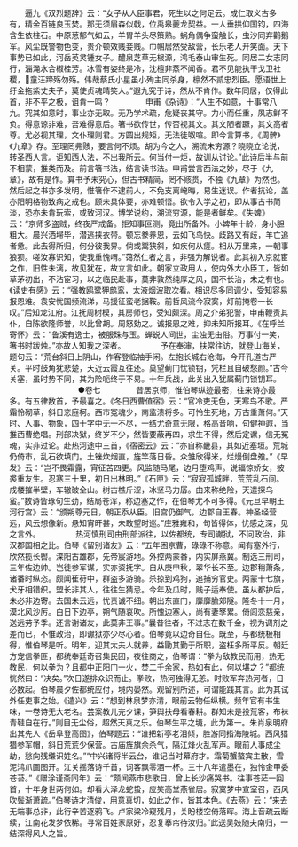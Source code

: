 <!-- { "loadSidebar": true } -->
　　逼九《双烈题辞》云：“女子从人臣事君，死生以之何足云。成仁取义古多有，精金百链良玉焚。那无须眉森似戟，位禹皋夔龙契益。一人垂拱仰国钧，四海含生依柱石。中原葱郁气如云，羊胃羊头尽策熟。蜗角偶争蛮触长，虫沙同弃鹳鹅军。风尘既警物色变，贵介顿效贱妾贱。巾帼居然受敌营，长乐老人开笑面。天下事势已如此，河岳英灵锺女子。醴泉芝草无根源，鸿毛泰山审生死。同居二女志同行，淄渑水合椒桂芳。冰雪有姿终是冷，沈檀非蒸不闻香。君不见能执干戈卫社稷，童汪蹄殇勿殇。伟哉蔡氏小星虽小殉主同杀身，檩然不贰忠烈臣。愿语世上纡金拖紫丈夫子，莫使贞魂晴笑人。”遐九究于诗，然从不肯作。数年同居，仅得此首，非不平之极，诅肯一鸣？
　　
　　申甫《杂诗》：“人生不如意，十事常八九。究其如意时，事业亦无取。无乃学术疏，危疑丧其守。力小而任重，夙志鲜不负。得意谅非难，吾难得意后。箸书欲传世，传否视其文。其文陋者蹶，其文高者尊。尤必视其理，文仆理则君。方圆出规矩，无法徒呶喧。即今言算书，《周髀》《九章》存。至理罔弗赅，要言何不烦。胡为今之人，溯流未穷源？晓晓立论说，转圣西人言。讵知西人法，不出我所云。何当付一炬，故训从讨论。”此诗后半与前不相蒙，推类而及。前言箸书法，结言读书法。申甫尝言西法之妙，尽于《九章》，故有是作。算书予未究心，但古书精简，罔不赅贯，不独《九章》为然也。然后起之书亦多发明，惟箸作不逮前人，不免支离崦晦，易生迷误。作者抗论，盖亦阳明格物致病之戒也。顾未具体要，亦难顿悟。欲令入学之初，即从事古书简淡，恐亦未肯玩索，或致河汉。博学说约，溯流穷源，能是者鲜矣。《失婢》云：“京师多盗贼，终夜严戒备。拒知事叵测，竟出所备外。小婢年十龄，身小胆粗大。晨兴洒埽毕，潜逃挟衣带。顿忘豢养恩，去如飞鸟快。歧路又有歧，羊亡追者惫。此去得所归，何分彼我界。倘或鬻狭斜，如疾何从瘥。相从万里来，一朝事狼狈。嗟汝寡识知，使我重愧喟。”蔼然仁者之言，非强为解说者。此其初入京就宦之作，旧性未漓，故见犹在，故立言如此。朝家立政用人，使内外大小臣工，皆如草茅初出，不沾宦习，以之临民赴事，莫非敦然纯厚之风，国不长治，未之有也。《读史有感》云：“强教鸥鹭狎鹧鸾，太液烟波取次看。相识尽多同调少，受知容易报恩难。袁安忧国频流涕，马援征蛮老据鞍。前哲风流今寂寞，灯前掩卷一长叹。”后知龙江府。江抚周树模，其房师也，受知颇深。周之介弟犯警，申甫鞭责其仆，自陈欲隆师誉，以比曾胡。周怒劾之。诚报恩之难，抑未知所报耳。《在呼兰寄怀》云：“鲁溪有逸士，被服珠与玉。蝉蜕人间世，尘浊无由俗。万事付一笑，箸书时跋烛。”亦故人知我之深者。
　　
　　予在奉渖，扶常往访，就登山海关，题句云：“荒台斜日上阴山，作客登临袖手闲。左抱长城右沧海，今开孔道古严关。平时鼓角犹悲楚，天近云霞互往还。莫望蓟门忧锁钥，凭栏且自破愁颜。”古今关塞，虽时势不同，其为险呃终于不易。十年兵战，此关出入犹属蓟门锁钥耳。
　　
　　
　　
　　●卷七
　　
　　昔居京师，惟伯琴纵迹最密，往来诗亦最多。有五律数首，予最喜之。《冬日西曹值宿》云：“官冷吏无色，天寒鸟不歌。严霜怜砌草，斜日恋庭柯。西市冤魂少，南监溃将多。可怜生死地，万古重萧何。”天时、人事、物象，四十字中无一不尽，一结尤奇意无限，格高音响，句健神遐，当推西曹绝唱。刑部决狱，终岁不少，然皆要蔽再四，求生不得，然后定谳，信无冤魂，实非过论。赴热河途中三首，《宿密云》云：“亦自称畿县，其如近塞垣。荒城仍倚市，乱石欲填门。土锉炊烟直，旌竿落日昏。众雏欣得米，烂熳倒盘飧。”《早发》云：“岂不畏霜露，宵征苦四更。风监随马尾，边月堕鸡声。说辐惊娇女，披裘重友生。忍寒三十里，初日出林明。”《石匣》云：“寂寂孤城畔，荒荒乱石间。戍楼摧半壁，车辙破全山。树古樵斤涩，冰坚马力孱。由来称绝险，天遣探乌蛮。”数诗皆琢句生劲，结局苍浑，称边塞之作，在伯琴尤不可多得。《元旦早朝王河行宫》云：“颁朔尊元日，朝正忝从臣。旧宫仍御气，边郡自王春。神圣经营远，风云想像新。悬知宵旰甚，未敢望时巡。”庄雅雍和，句皆得体，忧感之深，见之言外。
　　
　　热河慎刑司由刑部派往，以佐都统，专司谳狱，不问政治，非汉郡国相之比。伯琴《留别诸友》云：“五年困京曹，碌碌不称意。闻有塞外行，欣然揽长辔。滦阳古雄郡，先帝宸游地。外控两蒙番，内实屏燕冀。制选三刑司，三年佐边帅。岂徒参军谋，实亦资抚字。自从庚申秋，翠华长不至。边郡稍萧条，诸番时纵恣。颇闻萑苻中，群盗多游骑。杀掠到鸡狗，追捕穷官吏。两蒙十七旗，犬牙相错织。盟长非其人，往往生猜忌。今年及瓜时，贱子适奉使。虽从都护后，未必非边寄。去国未云远，忧责诚不细。朝出东直门，靡靡腧郊隧。隆冬十一月，漠北风沙厉。白日下边亭，朔气随哀吹。所愧边塞人，尚有妻孥累。倚闾恋慈亲，送远劳予季。还言谢诸友，此莫非王事。”曩昔往者，不过志在数千金，视为调剂之差而已，不惟政治，即谳狱亦少尽心者。伯琴竟以边奇自任。既至，与都统极相得，惟伯琴是听。明年，迎其太夫人就养，益勖其勤于所职，盗枉多所平反。朝廷方宠信拳匪，都统奉廷奇召集民团，夜往商之，伯琴谓：“拳为敌教民而用，热无教民，何以拳为？且都中正阳门一火，焚二千余家，热如有此，何以堪之？”都统恍然曰：“决矣。”次日遂排众识而止。拳败，热河独得无恙。时败军奔热河者，日必数起。伯琴晨夕佐都统应付，境内晏然。观留别所述，可谓能践其言。此为其试外任吏事之始。《遣兴》云：“想到林泉梦亦清，眼前云物任纵横。频年官有书生味，一卷诗无大老名。芸案教儿完夕课，笋舆扶母看春耕。群知未是投荒客，布袜青鞋自在行。”则目无尘俗，超然天真之乐。伯琴生平之境，此为第一。朱肖泉明府出其先人《岳阜登高图》，伯琴题云：“谁把新亭老泪倾，胜游同指海陵城。西风猎猎参军帽，斜日荒荒少保营。古庙旌旗余杀气，隔江烽火乱军声。眼前人事成尘劫，愁向残缣识姓名。”“中兴诸将半云台，谁记当时幕府才。霜菊蟹螯宾主散，雪泥鸿爪画图开。江关摇落诗千首，词客飘零酒一杯。三十八年遣墨在，独怜金甲委苍苔。”《赠涂谨斋同年》云：“颇闻燕市悲歌日，曾上长沙痛哭书。往事苍茫一回首，十年身世两何如。却看大泽龙蛇蛰，应笑高堂燕雀居。寂寞梦中宣室召，西风吹鬓渐萧疏。”伯琴诗才清俊，用意真切，如此之作，皆其本色。《去燕》云：“来去无端事总非，此行辛苦逐鸦飞。卢家梁冷窥残月，关盼楼空倚落晖。海上音疏云断续，江南花发梦依稀。寻常百姓家原好，忍复搴帘待汝归。”此送吴妓随夫南归，一结深得风人之旨。
　　

